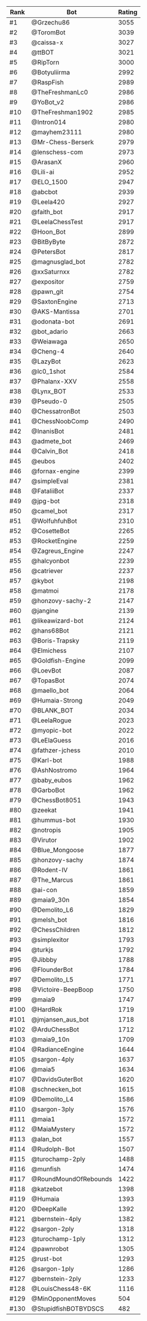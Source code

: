 Rank|Bot|Rating
---|---|---
#1|@Grzechu86|3055
#2|@ToromBot|3039
#3|@caissa-x|3027
#4|@ttBOT|3021
#5|@RipTorn|3000
#6|@Botyuliirma|2992
#7|@RaspFish|2989
#8|@TheFreshmanLc0|2986
#9|@YoBot_v2|2986
#10|@TheFreshman1902|2985
#11|@Intron014|2980
#12|@mayhem23111|2980
#13|@Mr-Chess-Berserk|2979
#14|@lenschess-com|2973
#15|@ArasanX|2960
#16|@Lili-ai|2952
#17|@ELO_1500|2947
#18|@abcbot|2939
#19|@Leela420|2927
#20|@faith_bot|2917
#21|@LeelaChessTest|2917
#22|@Hoon_Bot|2899
#23|@BitByByte|2872
#24|@PetersBot|2817
#25|@magnusglad_bot|2782
#26|@xxSaturnxx|2782
#27|@expositor|2759
#28|@pawn_git|2754
#29|@SaxtonEngine|2713
#30|@AKS-Mantissa|2701
#31|@odonata-bot|2691
#32|@bot_adario|2663
#33|@Weiawaga|2650
#34|@Cheng-4|2640
#35|@LazyBot|2623
#36|@lc0_1shot|2584
#37|@Phalanx-XXV|2558
#38|@Lynx_BOT|2533
#39|@Pseudo-0|2505
#40|@ChessatronBot|2503
#41|@ChessNoobComp|2490
#42|@InanisBot|2481
#43|@admete_bot|2469
#44|@Calvin_Bot|2418
#45|@eubos|2402
#46|@fornax-engine|2399
#47|@simpleEval|2381
#48|@FataliiBot|2337
#49|@jpg-bot|2318
#50|@camel_bot|2317
#51|@WolfuhfuhBot|2310
#52|@CosetteBot|2265
#53|@RocketEngine|2259
#54|@Zagreus_Engine|2247
#55|@halcyonbot|2239
#56|@catriever|2237
#57|@kybot|2198
#58|@matmoi|2178
#59|@honzovy-sachy-2|2147
#60|@jangine|2139
#61|@likeawizard-bot|2124
#62|@hans68Bot|2121
#63|@Boris-Trapsky|2119
#64|@Elmichess|2107
#65|@Goldfish-Engine|2099
#66|@LoevBot|2087
#67|@TopasBot|2074
#68|@maello_bot|2064
#69|@Humaia-Strong|2049
#70|@BLANK_BOT|2034
#71|@LeelaRogue|2023
#72|@myopic-bot|2022
#73|@LeElaGuess|2016
#74|@fathzer-jchess|2010
#75|@Karl-bot|1988
#76|@AshNostromo|1964
#77|@baby_eubos|1962
#78|@GarboBot|1962
#79|@ChessBot8051|1943
#80|@zeekat|1941
#81|@hummus-bot|1930
#82|@notropis|1905
#83|@Virutor|1902
#84|@Blue_Mongoose|1877
#85|@honzovy-sachy|1874
#86|@Rodent-IV|1861
#87|@The_Marcus|1861
#88|@ai-con|1859
#89|@maia9_30n|1854
#90|@Demolito_L6|1829
#91|@melsh_bot|1816
#92|@ChessChildren|1812
#93|@simplexitor|1793
#94|@turkjs|1792
#95|@Jibbby|1788
#96|@FlounderBot|1784
#97|@Demolito_L5|1771
#98|@Victoire-BeepBoop|1750
#99|@maia9|1747
#100|@HardRok|1719
#101|@jmjansen_aus_bot|1718
#102|@ArduChessBot|1712
#103|@maia9_10n|1709
#104|@RadianceEngine|1644
#105|@sargon-4ply|1637
#106|@maia5|1634
#107|@DavidsGuterBot|1620
#108|@schnecken_bot|1615
#109|@Demolito_L4|1586
#110|@sargon-3ply|1576
#111|@maia1|1572
#112|@MaiaMystery|1572
#113|@alan_bot|1557
#114|@Rudolph-Bot|1507
#115|@turochamp-2ply|1488
#116|@munfish|1474
#117|@RoundMoundOfRebounds|1422
#118|@katzebot|1398
#119|@Humaia|1393
#120|@DeepKalle|1392
#121|@bernstein-4ply|1382
#122|@sargon-2ply|1318
#123|@turochamp-1ply|1312
#124|@pawnrobot|1305
#125|@rust-bot|1293
#126|@sargon-1ply|1286
#127|@bernstein-2ply|1233
#128|@LouisChess48-6K|1116
#129|@MinOpponentMoves|504
#130|@StupidfishBOTBYDSCS|482
